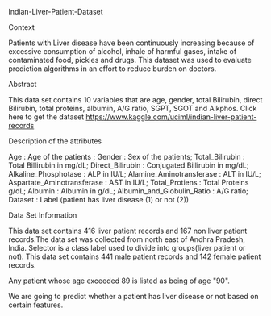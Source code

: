 Indian-Liver-Patient-Dataset

Context

Patients with Liver disease have been continuously increasing because of excessive consumption of alcohol, inhale of harmful gases, intake of contaminated food, pickles and drugs. This dataset was used to evaluate prediction algorithms in an effort to reduce burden on doctors.

Abstract

This data set contains 10 variables that are age, gender, total Bilirubin, direct Bilirubin, total proteins, albumin, A/G ratio, SGPT, SGOT and Alkphos. Click here to get the dataset https://www.kaggle.com/uciml/indian-liver-patient-records

Description of the attributes

Age : Age of the patients ;
Gender : Sex of the patients;
Total_Bilirubin : Total Billirubin in mg/dL;
Direct_Bilirubin : Conjugated Billirubin in mg/dL;
Alkaline_Phosphotase : ALP in IU/L;
Alamine_Aminotransferase : ALT in IU/L;
Aspartate_Aminotransferase : AST in IU/L;
Total_Protiens : Total Proteins g/dL;
Albumin : Albumin in g/dL;
Albumin_and_Globulin_Ratio : A/G ratio;
Dataset : Label (patient has liver disease (1) or not (2))

Data Set Information

This data set contains 416 liver patient records and 167 non liver patient records.The data set was collected from north east of Andhra Pradesh, India. Selector is a class label used to divide into groups(liver patient or not). This data set contains 441 male patient records and 142 female patient records.

Any patient whose age exceeded 89 is listed as being of age "90".

We are going to predict whether a patient has liver disease or not based on certain features.